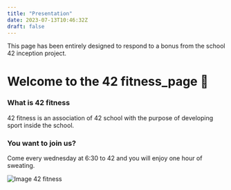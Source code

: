 ```yaml
---
title: "Presentation"
date: 2023-07-13T10:46:32Z
draft: false
---
```


This page has been entirely designed to respond to a bonus from the school 42 inception project.

# Welcome to the 42 fitness_page 🐋

### What is **42 fitness**

42 fitness is an association of 42 school with the purpose of developing sport inside the school. 

### You want to join us?

Come every wednesday at 6:30 to 42 and you will enjoy one hour of sweating.

![Image 42 fitness](/42fitness.jpg)
